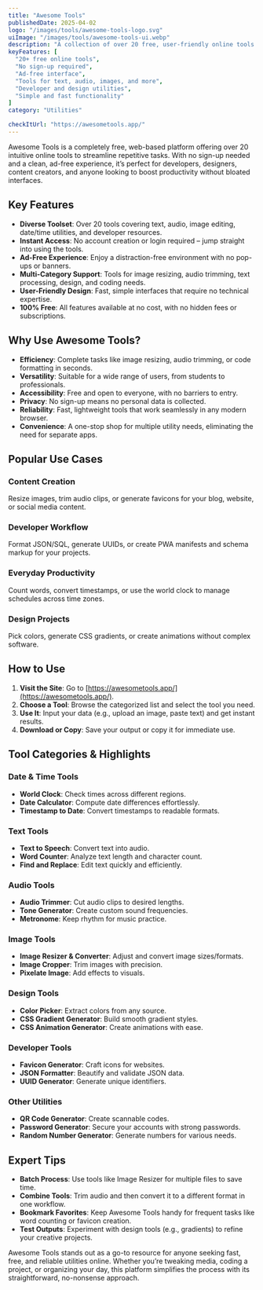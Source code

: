 ```yaml
---
title: "Awesome Tools"
publishedDate: 2025-04-02
logo: "/images/tools/awesome-tools-logo.svg"
uiImage: "/images/tools/awesome-tools-ui.webp"
description: "A collection of over 20 free, user-friendly online tools designed to simplify everyday tasks for developers, designers, and content creators."
keyFeatures: [
  "20+ free online tools",
  "No sign-up required",
  "Ad-free interface",
  "Tools for text, audio, images, and more",
  "Developer and design utilities",
  "Simple and fast functionality"
]
category: "Utilities"

checkItUrl: "https://awesometools.app/"
---
```


Awesome Tools is a completely free, web-based platform offering over 20 intuitive online tools to streamline repetitive tasks. With no sign-up needed and a clean, ad-free experience, it’s perfect for developers, designers, content creators, and anyone looking to boost productivity without bloated interfaces.

## Key Features

- **Diverse Toolset**: Over 20 tools covering text, audio, image editing, date/time utilities, and developer resources.
- **Instant Access**: No account creation or login required – jump straight into using the tools.
- **Ad-Free Experience**: Enjoy a distraction-free environment with no pop-ups or banners.
- **Multi-Category Support**: Tools for image resizing, audio trimming, text processing, design, and coding needs.
- **User-Friendly Design**: Fast, simple interfaces that require no technical expertise.
- **100% Free**: All features available at no cost, with no hidden fees or subscriptions.

## Why Use Awesome Tools?

- **Efficiency**: Complete tasks like image resizing, audio trimming, or code formatting in seconds.
- **Versatility**: Suitable for a wide range of users, from students to professionals.
- **Accessibility**: Free and open to everyone, with no barriers to entry.
- **Privacy**: No sign-up means no personal data is collected.
- **Reliability**: Fast, lightweight tools that work seamlessly in any modern browser.
- **Convenience**: A one-stop shop for multiple utility needs, eliminating the need for separate apps.

## Popular Use Cases

### Content Creation
Resize images, trim audio clips, or generate favicons for your blog, website, or social media content.

### Developer Workflow
Format JSON/SQL, generate UUIDs, or create PWA manifests and schema markup for your projects.

### Everyday Productivity
Count words, convert timestamps, or use the world clock to manage schedules across time zones.

### Design Projects
Pick colors, generate CSS gradients, or create animations without complex software.

## How to Use

1. **Visit the Site**: Go to [https://awesometools.app/](https://awesometools.app/).
2. **Choose a Tool**: Browse the categorized list and select the tool you need.
3. **Use It**: Input your data (e.g., upload an image, paste text) and get instant results.
4. **Download or Copy**: Save your output or copy it for immediate use.

## Tool Categories & Highlights

### Date & Time Tools
- **World Clock**: Check times across different regions.
- **Date Calculator**: Compute date differences effortlessly.
- **Timestamp to Date**: Convert timestamps to readable formats.

### Text Tools
- **Text to Speech**: Convert text into audio.
- **Word Counter**: Analyze text length and character count.
- **Find and Replace**: Edit text quickly and efficiently.

### Audio Tools
- **Audio Trimmer**: Cut audio clips to desired lengths.
- **Tone Generator**: Create custom sound frequencies.
- **Metronome**: Keep rhythm for music practice.

### Image Tools
- **Image Resizer & Converter**: Adjust and convert image sizes/formats.
- **Image Cropper**: Trim images with precision.
- **Pixelate Image**: Add effects to visuals.

### Design Tools
- **Color Picker**: Extract colors from any source.
- **CSS Gradient Generator**: Build smooth gradient styles.
- **CSS Animation Generator**: Create animations with ease.

### Developer Tools
- **Favicon Generator**: Craft icons for websites.
- **JSON Formatter**: Beautify and validate JSON data.
- **UUID Generator**: Generate unique identifiers.

### Other Utilities
- **QR Code Generator**: Create scannable codes.
- **Password Generator**: Secure your accounts with strong passwords.
- **Random Number Generator**: Generate numbers for various needs.

## Expert Tips

- **Batch Process**: Use tools like Image Resizer for multiple files to save time.
- **Combine Tools**: Trim audio and then convert it to a different format in one workflow.
- **Bookmark Favorites**: Keep Awesome Tools handy for frequent tasks like word counting or favicon creation.
- **Test Outputs**: Experiment with design tools (e.g., gradients) to refine your creative projects.

Awesome Tools stands out as a go-to resource for anyone seeking fast, free, and reliable utilities online. Whether you’re tweaking media, coding a project, or organizing your day, this platform simplifies the process with its straightforward, no-nonsense approach.
